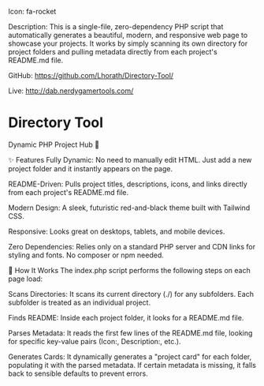 Icon: fa-rocket

Description: 
This is a single-file, zero-dependency PHP script that automatically generates a beautiful, modern, and responsive web page to showcase your projects. It works by simply scanning its own directory for project folders and pulling metadata directly from each project's README.md file.

GitHub: https://github.com/Lhorath/Directory-Tool/

Live: http://dab.nerdygamertools.com/

# Directory Tool
Dynamic PHP Project Hub 🚀

✨ Features
Fully Dynamic: No need to manually edit HTML. Just add a new project folder and it instantly appears on the page.

README-Driven: Pulls project titles, descriptions, icons, and links directly from each project's README.md file.

Modern Design: A sleek, futuristic red-and-black theme built with Tailwind CSS.

Responsive: Looks great on desktops, tablets, and mobile devices.

Zero Dependencies: Relies only on a standard PHP server and CDN links for styling and fonts. No composer or npm needed.

🔧 How It Works
The index.php script performs the following steps on each page load:

Scans Directories: It scans its current directory (./) for any subfolders. Each subfolder is treated as an individual project.

Finds README: Inside each project folder, it looks for a README.md file.

Parses Metadata: It reads the first few lines of the README.md file, looking for specific key-value pairs (Icon:, Description:, etc.).

Generates Cards: It dynamically generates a "project card" for each folder, populating it with the parsed metadata. If certain metadata is missing, it falls back to sensible defaults to prevent errors.
